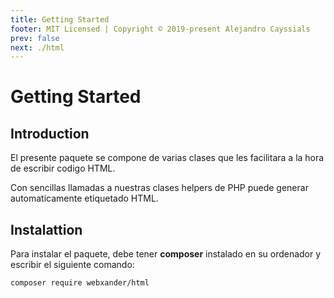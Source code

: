 ```yaml
---
title: Getting Started
footer: MIT Licensed | Copyright © 2019-present Alejandro Cayssials
prev: false
next: ./html
---
```



# Getting Started

## Introduction

El presente paquete se compone de varias clases que les facilitara a la hora de escribir codigo HTML.

Con sencillas llamadas a nuestras clases helpers de PHP puede generar automaticamente etiquetado HTML.

## Instalattion

Para instalar el paquete, debe tener **composer** instalado en su ordenador y escribir el siguiente comando:

```bash
composer require webxander/html
```


